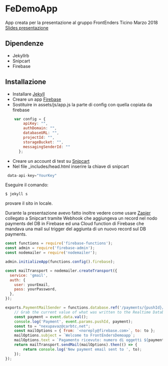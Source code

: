 # FeDemoApp

App creata per la presentazione al gruppo FrontEnders Ticino Marzo 2018
[Slides presentazione](https://docs.google.com/presentation/d/1c5SWmUCUPV-a-SFxHok222YWyLNrRawyfmFcIulSqIY/edit?usp=sharing)


## Dipendenze

- Jekyllrb
- Snipcart 
- Firebase


## Installazione

- Installare [Jekyll](https://jekyllrb.com/) 
- Creare un app [Firebase](https://firebase.google.com/) 
- Sostituire in assets/js/app.js la parte di config con quella copiata da firebase

```js
    var config = {
        apiKey: "",
        authDomain: "",
        databaseURL: "",
        projectId: "",
        storageBucket: "",
        messagingSenderId: ""
      };
```

- Creare un account di test su [Snipcart](https://snipcart.com)
- Nel file _includes/head.html inserire la chiave di snipcart

```js
 data-api-key="YourKey"
```

Eseguire il comando:

    $ jekyll s 

provare il sito in locale.

Durante la presentazione avevo fatto inoltre vedere come usare [Zapier](https://zapier.com) collegato a Snipcart tramite Webhook che aggiungeva un record nel nodo payments del DB in Firebase ed una Cloud function di Firebase che mandava una mail sul trigger del aggiunta di un nuovo record sul DB payments.

```js
const functions = require('firebase-functions');
const admin = require('firebase-admin');
const nodemailer = require('nodemailer');

admin.initializeApp(functions.config().firebase);

const mailTransport = nodemailer.createTransport({
  service: 'gmail',
  auth: {
    user: yourEmail,
    pass: yourPassword,
  },
});

exports.PaymentMailSender = functions.database.ref('/payments/{pushId}/').onWrite((event) => {
    // Grab the current value of what was written to the Realtime Database.
    const payment = event.data.val();
    console.log('Payment', event.params.pushId, payment);   
    const to = "nexupavaz@carbtc.net";
    const mailOptions = { from: `<noreply@firebase.com>`, to: to };
    mailOptions.subject = `Welcome to FrontEndersDemoapp`;
    mailOptions.text = `Pagamento ricevuto: numero di oggetti ${payment.items}  per un totale di ${payment.total} `;
    return mailTransport.sendMail(mailOptions).then(() => {
        return console.log('New payment email sent to ', to);
    });
});
```
